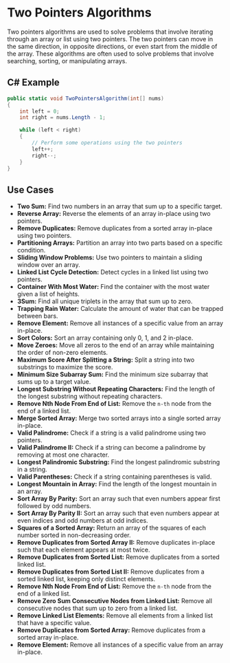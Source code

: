 # Two Pointers Algorithms

Two pointers algorithms are used to solve problems that involve iterating through an array or list using two pointers. The two pointers can move in the same direction, in opposite directions, or even start from the middle of the array. These algorithms are often used to solve problems that involve searching, sorting, or manipulating arrays.

## C# Example

```csharp
public static void TwoPointersAlgorithm(int[] nums)
{
    int left = 0;
    int right = nums.Length - 1;

    while (left < right)
    {
        // Perform some operations using the two pointers
        left++;
        right--;
    }
}
```
## Use Cases

- **Two Sum:** Find two numbers in an array that sum up to a specific target.
- **Reverse Array:** Reverse the elements of an array in-place using two pointers.
- **Remove Duplicates:** Remove duplicates from a sorted array in-place using two pointers.
- **Partitioning Arrays:** Partition an array into two parts based on a specific condition.
- **Sliding Window Problems:** Use two pointers to maintain a sliding window over an array.
- **Linked List Cycle Detection:** Detect cycles in a linked list using two pointers.
- **Container With Most Water:** Find the container with the most water given a list of heights.
- **3Sum:** Find all unique triplets in the array that sum up to zero.
- **Trapping Rain Water:** Calculate the amount of water that can be trapped between bars.
- **Remove Element:** Remove all instances of a specific value from an array in-place.
- **Sort Colors:** Sort an array containing only 0, 1, and 2 in-place.
- **Move Zeroes:** Move all zeros to the end of an array while maintaining the order of non-zero elements.
- **Maximum Score After Splitting a String:** Split a string into two substrings to maximize the score.
- **Minimum Size Subarray Sum:** Find the minimum size subarray that sums up to a target value.
- **Longest Substring Without Repeating Characters:** Find the length of the longest substring without repeating characters.
- **Remove Nth Node From End of List:** Remove the `n-th` node from the end of a linked list.
- **Merge Sorted Array:** Merge two sorted arrays into a single sorted array in-place.
- **Valid Palindrome:** Check if a string is a valid palindrome using two pointers.
- **Valid Palindrome II:** Check if a string can become a palindrome by removing at most one character.
- **Longest Palindromic Substring:** Find the longest palindromic substring in a string.
- **Valid Parentheses:** Check if a string containing parentheses is valid.
- **Longest Mountain in Array:** Find the length of the longest mountain in an array.
- **Sort Array By Parity:** Sort an array such that even numbers appear first followed by odd numbers.
- **Sort Array By Parity II:** Sort an array such that even numbers appear at even indices and odd numbers at odd indices.
- **Squares of a Sorted Array:** Return an array of the squares of each number sorted in non-decreasing order.
- **Remove Duplicates from Sorted Array II:** Remove duplicates in-place such that each element appears at most twice.
- **Remove Duplicates from Sorted List:** Remove duplicates from a sorted linked list.
- **Remove Duplicates from Sorted List II:** Remove duplicates from a sorted linked list, keeping only distinct elements.
- **Remove Nth Node From End of List:** Remove the `n-th` node from the end of a linked list.
- **Remove Zero Sum Consecutive Nodes from Linked List:** Remove all consecutive nodes that sum up to zero from a linked list.
- **Remove Linked List Elements:** Remove all elements from a linked list that have a specific value.
- **Remove Duplicates from Sorted Array:** Remove duplicates from a sorted array in-place.
- **Remove Element:** Remove all instances of a specific value from an array in-place.
